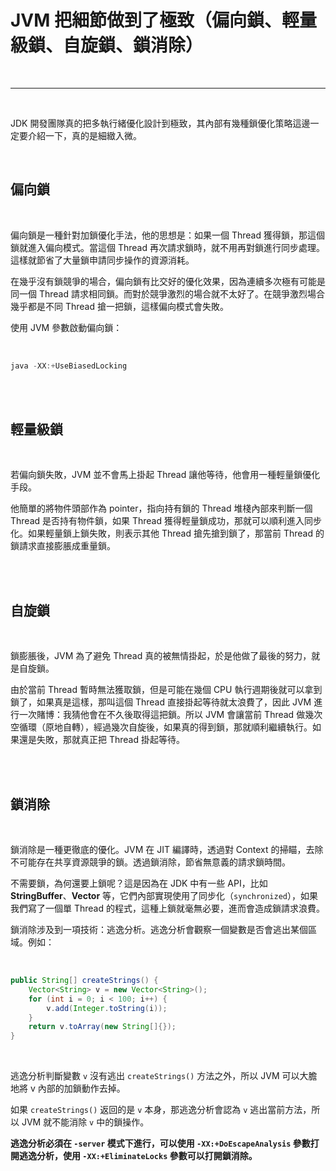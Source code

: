 # JVM 把細節做到了極致（偏向鎖、輕量級鎖、自旋鎖、鎖消除）

<br>

---

<br>

JDK 開發團隊真的把多執行緒優化設計到極致，其內部有幾種鎖優化策略這邊一定要介紹一下，真的是細緻入微。

<br>

## 偏向鎖

<br>

偏向鎖是一種針對加鎖優化手法，他的思想是：如果一個 Thread 獲得鎖，那這個鎖就進入偏向模式。當這個 Thread 再次請求鎖時，就不用再對鎖進行同步處理。這樣就節省了大量鎖申請同步操作的資源消耗。

在幾乎沒有鎖競爭的場合，偏向鎖有比交好的優化效果，因為連續多次極有可能是同一個 Thread 請求相同鎖。而對於競爭激烈的場合就不太好了。在競爭激烈場合幾乎都是不同 Thread 搶一把鎖，這樣偏向模式會失敗。

使用 JVM 參數啟動偏向鎖：

<br>

```java
java -XX:+UseBiasedLocking
```

<br><br>

## 輕量級鎖

<br>

若偏向鎖失敗，JVM 並不會馬上掛起 Thread 讓他等待，他會用一種輕量鎖優化手段。

他簡單的將物件頭部作為 pointer，指向持有鎖的 Thread 堆棧內部來判斷一個 Thread 是否持有物件鎖，如果 Thread 獲得輕量鎖成功，那就可以順利進入同步化。如果輕量鎖上鎖失敗，則表示其他 Thread 搶先搶到鎖了，那當前 Thread 的鎖請求直接膨脹成重量鎖。

<br><br>

## 自旋鎖

<br>

鎖膨脹後，JVM 為了避免 Thread 真的被無情掛起，於是他做了最後的努力，就是自旋鎖。

由於當前 Thread 暫時無法獲取鎖，但是可能在幾個 CPU 執行週期後就可以拿到鎖了，如果真是這樣，那叫這個 Thread 直接掛起等待就太浪費了，因此 JVM 進行一次賭博：我猜他會在不久後取得這把鎖。所以 JVM 會讓當前 Thread 做幾次空循環（原地自轉），經過幾次自旋後，如果真的得到鎖，那就順利繼續執行。如果還是失敗，那就真正把 Thread 掛起等待。

<br><br>

## 鎖消除

<br>

鎖消除是一種更徹底的優化。JVM 在 JIT 編譯時，透過對 Context 的掃瞄，去除不可能存在共享資源競爭的鎖。透過鎖消除，節省無意義的請求鎖時間。

不需要鎖，為何還要上鎖呢？這是因為在 JDK 中有一些 API，比如 __StringBuffer__、__Vector__ 等，它們內部實現使用了同步化（`synchronized`），如果我們寫了一個單 Thread 的程式，這種上鎖就毫無必要，進而會造成鎖請求浪費。

鎖消除涉及到一項技術：逃逸分析。逃逸分析會觀察一個變數是否會逃出某個區域。例如：

<br>

```java
public String[] createStrings() {
    Vector<String> v = new Vector<String>();
    for (int i = 0; i < 100; i++) {
        v.add(Integer.toString(i));
    }
    return v.toArray(new String[]{});
}
```

<br>

逃逸分析判斷變數 `v` 沒有逃出 `createStrings()` 方法之外，所以 JVM 可以大膽地將 v 內部的加鎖動作去掉。

如果 `createStrings()` 返回的是 `v` 本身，那逃逸分析會認為 `v` 逃出當前方法，所以 JVM 就不能消除 `v` 中的鎖操作。

__逃逸分析必須在 `-server` 模式下進行，可以使用 `-XX:+DoEscapeAnalysis` 參數打開逃逸分析，使用 `-XX:+EliminateLocks` 參數可以打開鎖消除。__